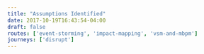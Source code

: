 ```yaml
---
title: "Assumptions Identified"
date: 2017-10-19T16:43:54-04:00
draft: false
routes: ['event-storming', 'impact-mapping', 'vsm-and-mbpm']
journeys: ['disrupt']
---
```


